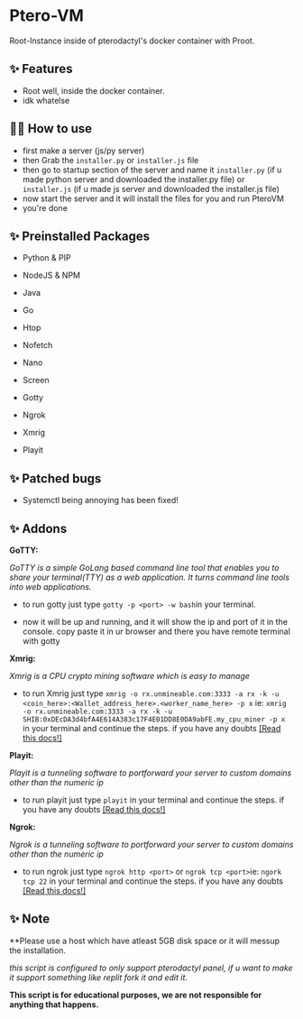 # Ptero-VM

Root-Instance inside of pterodactyl's docker container with Proot.

## ✨ Features

- Root well, inside the docker container.
- idk whatelse

## 💁‍♀️ How to use

- first make a server (js/py server)
- then Grab the `installer.py` or `installer.js` file
- then go to startup section of the server and name it `installer.py` (if u made python server and downloaded the installer.py file) or `installer.js` (if u made js server and downloaded the installer.js file)
- now start the server and it will install the files for you and run PteroVM
- you're done

## ✨ Preinstalled Packages

- Python & PIP

- NodeJS & NPM

- Java

- Go

- Htop

- Nofetch

- Nano

- Screen

- Gotty

- Ngrok

- Xmrig

- Playit

## ✨ Patched bugs

- Systemctl being annoying has been fixed!

## ✨ Addons

 __GoTTY:__
 
 _GoTTY is a simple GoLang based command line tool that enables you to share your terminal(TTY) as a web application. It turns command line tools into web applications._

- to run gotty just type `gotty -p <port> -w bash`in your terminal.

- now it will be up and running, and it will show the ip and port of it in the console. copy paste it in ur browser and there you have remote terminal with gotty

__Xmrig:__
 
 _Xmrig is a CPU crypto mining software which is easy to manage_

- to run Xmrig just type `xmrig -o rx.unmineable.com:3333 -a rx -k -u <coin_here>:<Wallet_address_here>.<worker_name_here> -p x` ie: `xmrig -o rx.unmineable.com:3333 -a rx -k -u SHIB:0xDEcDA3d4bfA4E614A383c17F4E01DD8E0DA9abFE.my_cpu_miner -p x`  in your terminal and continue the steps. if you have any doubts [[Read this docs!]](https://xmrig.com/docs/miner)

__Playit:__
 
 _Playit is a tunneling software to portforward your server  to custom domains other than the numeric ip_

- to run playit just type `playit` in your terminal and continue the steps. if you have any doubts [[Read this docs!]](https://playit.gg/support/run-on-linux/)

__Ngrok:__
 
 _Ngrok is a tunneling software to portforward your server  to custom domains other than the numeric ip_

- to run ngrok just type `ngrok http <port>` or `ngrok tcp <port>`ie: `ngork tcp 22`  in your terminal and continue the steps. if you have any doubts [[Read this docs!]](https://ngrok.com/docs)


## ✨ Note

**Please use a host which have atleast 5GB disk space or it will messup the installation.

_this script is configured to only support pterodactyl panel, if u want to make it support something like replit fork it and edit it._

**This script is for educational purposes, we are not responsible for anything that happens.**
